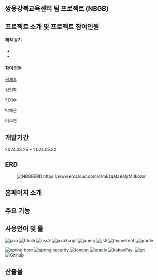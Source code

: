 ## 쌍용강북교육센터 팀 프로젝트 (NBGB)

## 프로젝트 소개 및 프로젝트 참여인원
  <h4>제작 동기</h4>
    
  *  
  
  * 
          
  <h4>참여 인원</h4>
  <p align="left">
    <a href="https://github.com/KwonJaeHoo">권재후</a>
  </p> 
  <p align="left">
    <a>김인화</a>
  </p> 
  <p align="left">
    <a>김지수</a>
  </p> 
  <p align="left">
    <a>박해근</a>
  </p>
  <p align="left">
    <a>이수연</a>
  </p>
  
## 개발기간

  <p align="left">
    <a>2024.03.25 ~ 2024.05.30</a>
  </p>

## ERD
  <p align="center">
    <img alt="NBGBERD" src="https://github.com/user-attachments/assets/a9ac0821-3c93-404f-8a9a-f163dcac7cd7"/>
    https://www.erdcloud.com/d/mEzqMa9MjrMJkozsr
  </p>

## 홈페이지 소개




  
## 주요 기능

      

## 사용언어 및 툴

<p align="left">
  <img alt="java" src="https://img.shields.io/badge/Java-ED8B00?style=for-the-badge&logo=openjdk&logoColor=white"/>
  <img alt="html5" src="https://img.shields.io/badge/HTML5-E34F26?style=for-the-badge&logo=html5&logoColor=white"/>
  <img alt="css3" src="https://img.shields.io/badge/css3-1572B6?style=for-the-badge&logo=css3&logoColor=white" />
  <img alt="javaScript" src="https://img.shields.io/badge/Java%20Script-F7DF1E?style=for-the-badge&logo=JavaScript&logoColor=white"/>
  <img alt="jquery" src="https://img.shields.io/badge/jQuery-0769AD?style=for-the-badge&logo=jquery&logoColor=white"/>
  
  <img alt="jstl" src="https://img.shields.io/badge/jstl-000000?style=for-the-badge&logo=jstl&logoColor=white" />
  <img alt="thymeLeaf" src="https://img.shields.io/badge/thymeleaf-005F0F?style=for-the-badge&logo=thymeleaf&logoColor=white" />
  <img alt="gradle" src="https://img.shields.io/badge/Gradle-02303A.svg?style=for-the-badge&logo=Gradle&logoColor=white"/>
</p>

<p align="left">
  <img alt="spring boot" src="https://img.shields.io/badge/Spring%20Boot-6DB33F?style=for-the-badge&logo=Spring%20Boot&logoColor=white"/>
  <img alt="spring security" src="https://img.shields.io/badge/Spring_Security-6DB33F?style=for-the-badge&logo=Spring-Security&logoColor=white"/>
  <img alt="tomcat" src="https://img.shields.io/badge/apache%20tomcat-F8DC75?style=for-the-badge&logo=apachetomcat&logoColor=white"/>
  <img alt="oracle" src="https://img.shields.io/badge/Oracle-F80000?style=for-the-badge&logo=oracle&logoColor=black"/>
  <img alt="kakaoPay" src="https://img.shields.io/badge/kakaoPay-FFCD00?style=for-the-badge&logo=kakao&logoColor=black"/>
  
  <img alt="" />
  
   <img alt="git" src="https://img.shields.io/badge/GIT-E44C30?style=for-the-badge&logo=git&logoColor=white"/>
   <img alt="GitHub" src="https://img.shields.io/badge/GitHub-100000?style=for-the-badge&logo=github&logoColor=white"/> 
</p>

## 산출물

